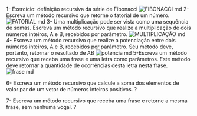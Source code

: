 1- Exercício: definição recursiva da série de Fibonacci
![FIBONACCI md](https://user-images.githubusercontent.com/101759423/187114062-959cf7a3-9925-4b22-a564-0a6c4eb60a96.jpeg)
2- Escreva um método recursivo que retorne o fatorial de um número.
![FATORIAL md](https://user-images.githubusercontent.com/101759423/187114170-a4683ea1-b6c4-4366-9e43-e3175c4d72a9.jpeg)
3- Uma multiplicação pode ser vista como uma sequência de somas. Escreva um método recursivo que realize a multiplicação de dois números inteiros, A e B, recebidos por parâmetro.
![MULTIPLICAÇÃO md](https://user-images.githubusercontent.com/101759423/187114244-bfb5ad01-d4d9-4edf-b58c-a42ce77801b4.jpeg)
4- Escreva um método recursivo que realize a potenciação entre dois números inteiros, A e B, recebidos por parâmetro. Seu método deve, portanto, retornar o resultado de AB
![potencia md](https://user-images.githubusercontent.com/101759423/187114311-eb4574c3-5c91-4b4d-8a14-0e796be8ee0a.jpeg)
5-Escreva um método recursivo que receba uma frase e uma letra como parâmetros. Este método deve retornar a quantidade de ocorrências desta letra nesta frase.
![frase md](https://user-images.githubusercontent.com/101759423/187114778-16f0a1ab-2345-4a1f-a3fa-5c2367982167.jpeg)

6- Escreva um método recursivo que calcule a soma dos elementos de valor par de um vetor de números inteiros positivos.
?

7- Escreva um método recursivo que receba uma frase e retorne a mesma frase, sem nenhuma vogal. 
?
